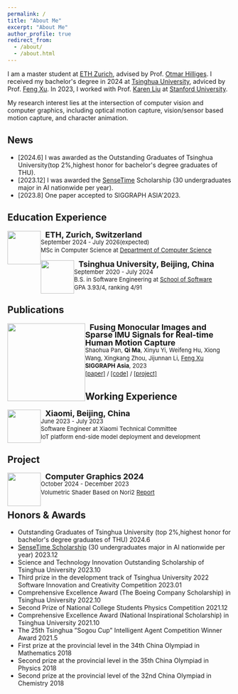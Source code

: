 ```yaml
---
permalink: /
title: "About Me"
excerpt: "About Me"
author_profile: true
redirect_from: 
  - /about/
  - /about.html
---
```


I am a master student at [ETH Zurich](https://ethz.ch/en.html), advised by Prof. [Otmar Hilliges](https://ait.ethz.ch/people/hilliges). I received my bachelor's degree in 2024 at [Tsinghua University](https://www.tsinghua.edu.cn/en/), adviced by Prof. [Feng Xu](http://xufeng.site/).
In 2023, I worked with Prof. [Karen Liu](https://tml.stanford.edu/people/karen-liu) at [Stanford University](https://www.stanford.edu/).

My research interest lies at the intersection of computer vision and computer graphics, including optical motion capture, vision/sensor based motion capture, and character animation.

<!-- ############## -->
<!-- news -->
<!-- ############## -->

News
------
* [2024.6] I was awarded as the Outstanding Graduates of Tsinghua University(top 2%,highest honor for bachelor's degree graduates of THU).
* [2023.12] I was awarded the [SenseTime](https://www.sensetime.com/cn) Scholarship (30 undergraduates major in AI nationwide per year).
* [2023.8] One paper accepted to SIGGRAPH ASIA'2023. 

<!-- ############## -->
<!-- education -->
<!-- ############## -->

Education Experience
------
<div>
<img style="float: left; width: 75px" src="https://seamoon76.github.io/images/ethz_logo_black.png">
<img style="float: left" src="https://seamoon76.github.io/images/border_row1.png" width="10px">
<p style="line-height:125%">
  <font size="4"><b>ETH, Zurich, Switzerland</b><br></font> 
  <font size="2">September 2024 - July 2026(expected) <br></font> 
  <font size="2">MSc in Computer Science at <a href="https://inf.ethz.ch/">Department of Computer Science</a><br></font>
</p>  
</div>
<div>
<img style="float: left; width: 75px" src="https://seamoon76.github.io/images/THU.jpeg">
<img style="float: left" src="https://seamoon76.github.io/images/border_row1.png" width="10px">
<p style="line-height:125%">
  <font size="4"><b>Tsinghua University, Beijing, China</b><br></font> 
  <font size="2">September 2020 - July 2024 <br></font> 
  <font size="2">B.S. in Software Engineering at <a href="https://www.thss.tsinghua.edu.cn/en/">School of Software</a><br></font>
  <font size="2"> GPA 3.93/4, ranking 4/91</font>
</p>  
</div>




<!-- ############## -->
<!-- publications -->
<!-- ############## -->

Publications
------

<div>
  <img style="float: left" src="https://seamoon76.github.io/images/siggraphasia.jpg" width="175px">
</div>
<div>
  <img style="float: left" src="https://seamoon76.github.io/images/border_row2.png" width="10px">
</div>
<div>
  <p style="line-height:125%">
    <font size="4">
      <b>Fusing Monocular Images and Sparse IMU Signals for Real-time Human Motion Capture</b>
      <br>
    </font> 
    <font size="2">
      Shaohua Pan,
      <b>Qi Ma</b>, Xinyu Yi, Weifeng Hu, Xiong Wang, Xingkang Zhou, Jijunnan Li,
      <a href="http://xufeng.site/">Feng Xu</a> 
      <br>
    </font> 
    <font size="2">
      <b>SIGGRAPH Asia</b>, 2023 
      <br>
    </font> 
    <font size="2">
      <a href="https://arxiv.org/abs/2309.00310">[paper]</a> / 
      <a href="https://github.com/shaohua-pan/RobustCap">[code]</a> /
      <a href="https://shaohua-pan.github.io/robustcap-page/">[project]</a>
    </font>
  </p>
</div>



<!-- **** -->

Working Experience
------
<div>
<img style="float: left; width: 75px" src="https://seamoon76.github.io/images/xiaomi.png">
<img style="float: left" src="https://seamoon76.github.io/images/border_row1.png" width="10px">
<p style="line-height:125%">
  <font size="4"><b>Xiaomi, Beijing, China</b><br></font> 
  <font size="2">June 2023 - July 2023<br></font> 
  <font size="2">Software Engineer at Xiaomi Technical Committee<br></font>
  <font size="2"> IoT platform end-side model deployment and development</font>
</p>  
</div>

Project
------
<div>
<img style="float: left; width: 75px" src="https://seamoon76.github.io/images/nori.png">
<img style="float: left" src="https://seamoon76.github.io/images/border_row1.png" width="10px">
<p style="line-height:125%">
  <font size="4"><b>Computer Graphics 2024</b><br></font> 
  <font size="2">October 2024 - December 2023<br></font> 
  <font size="2">Volumetric Shader Based on Nori2</font>

  <font size="2">
      <a href="https://seamoon76.github.io/files/project/index.html">Report</a> 
    </font>
</p>  
</div>


<!-- ############## -->
<!-- honors and awards -->
<!-- ############## -->

Honors & Awards
------
* Outstanding Graduates of Tsinghua University (top 2%,highest honor for bachelor's degree graduates of THU) 2024.6
* [SenseTime Scholarship](https://www.sensetime.com/cn/scholarship) (30 undergraduates major in AI nationwide per year) 2023.12
* Science and Technology Innovation Outstanding Scholarship of Tsinghua University 2023.10
* Third prize in the development track of Tsinghua University 2022 Software Innovation and Creativity Competition 2023.01
* Comprehensive Excellence Award (The Boeing Company Scholarship) in Tsinghua University 2022.10
* Second Prize of National College Students Physics Competition 2021.12
* Comprehensive Excellence Award (National Inspirational Scholarship) in Tsinghua University 2021.10
* The 25th Tsinghua ”Sogou Cup” Intelligent Agent Competition Winner Award 2021.5
* First prize at the provincial level in the 34th China Olympiad in Mathematics 2018
* Second prize at the provincial level in the 35th China Olympiad in Physics 2018
* Second prize at the provincial level of the 32nd China Olympiad in Chemistry 2018


<!-- ############## -->
<!-- visit map -->
<!-- ############## -->


<!-- <script type="text/javascript" id="clustrmaps" src="//clustrmaps.com/map_v2.js?d=Fch6zw-5NWNC1a84KykNSk5ZiFnS_zW_YGiC2lsOlfI&cl=ffffff&w=a"></script> -->